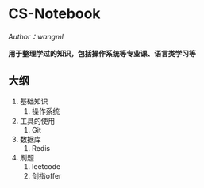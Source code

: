 # CS-Notebook

*Author：wangml*

**用于整理学过的知识，包括操作系统等专业课、语言类学习等**

## 大纲

1. 基础知识
   1. 操作系统
2. 工具的使用
   1. Git
3. 数据库
   1. Redis
4. 刷题
   1. leetcode
   2. 剑指offer
